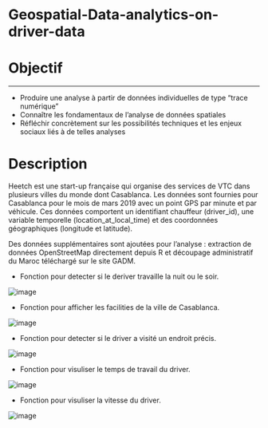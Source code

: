 # Geospatial-Data-analytics-on-driver-data


# Objectif
------------
* Produire une analyse à partir de données individuelles de type “trace numérique”
* Connaître les fondamentaux de l’analyse de données spatiales
* Réfléchir concrètement sur les possibilités techniques et les enjeux sociaux liés à de telles analyses


# Description
Heetch est une start-up française qui organise des services de VTC dans plusieurs villes du monde dont Casablanca. Les données sont fournies pour Casablanca pour le mois de mars 2019 avec un point GPS par minute et par véhicule. Ces données comportent un identifiant chauffeur (driver_id), une variable temporelle (location_at_local_time) et des coordonnées géographiques (longitude et latitude).

Des données supplémentaires sont ajoutées pour l’analyse : extraction de données OpenStreetMap directement depuis R et découpage administratif du Maroc téléchargé sur le site GADM.


* Fonction pour detecter si le deriver travaille la nuit ou le soir. 

![image](https://user-images.githubusercontent.com/52492864/150120334-976c4577-3d3b-48a3-8556-02902067f793.png)


* Fonction pour afficher les facilities de la ville de Casablanca.   

![image](https://user-images.githubusercontent.com/52492864/150120868-dbaa7fb0-96cc-4449-8dfc-85b3632bc025.png)

* Fonction pour detecter si le driver a visité un endroit précis.

![image](https://user-images.githubusercontent.com/52492864/150124209-4c7ecbaf-08ca-46fc-9362-28c789a7eea8.png)

* Fonction pour visuliser le temps de travail du driver.

![image](https://user-images.githubusercontent.com/52492864/150337681-0826f2c5-90f0-4807-ae23-a0c7748e3962.png)


* Fonction pour visuliser la vitesse du driver.

![image](https://user-images.githubusercontent.com/52492864/150343123-feeaabfa-0b6e-4e65-aa35-e89607fbdfaa.png)

